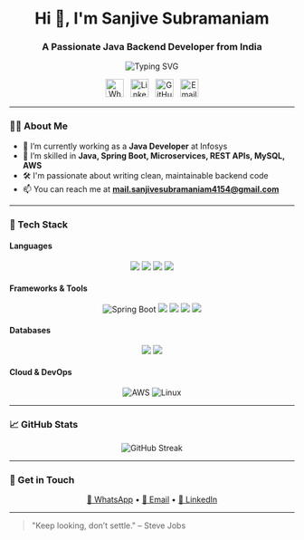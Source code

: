<h1 align="center">Hi 👋, I'm Sanjive Subramaniam</h1>
<h3 align="center">A Passionate Java Backend Developer from India</h3>

<p align="center">
  <img src="https://readme-typing-svg.herokuapp.com?font=Fira+Code&size=22&pause=1000&center=true&vCenter=true&width=500&lines=Java+Backend+Developer; Spring+Boot+%7C+Microservices+%7C+REST+APIs;Keep+learning+and+never+settle" alt="Typing SVG" />
</p>

<p align="center">
  <a href="https://wa.me/+919344836317"><img width="32px" src="https://cdn-icons-png.flaticon.com/512/220/220236.png" alt="WhatsApp"/></a>
  &#8287;
  <a href="https://www.linkedin.com/in/sanjive-subramaniam/"><img width="32px" src="https://cdn-icons-png.flaticon.com/512/145/145807.png" alt="LinkedIn"/></a>
  &#8287;
  <a href="https://github.com/sanjive05/"><img width="32px" src="https://img.icons8.com/color/48/000000/github--v1.png" alt="GitHub"/></a>
  &#8287;
  <a href="mailto:mail.sanjivesubramaniam4154@gmail.com"><img width="32px" src="https://upload.wikimedia.org/wikipedia/commons/7/7e/Gmail_icon_%282020%29.svg" alt="Email"/></a>
</p>

---

### 👨‍💻 About Me
- 🔭 I’m currently working as a **Java Developer** at Infosys  
- 🌱 I’m skilled in **Java, Spring Boot, Microservices, REST APIs, MySQL, AWS**  
- 🛠️ I'm passionate about writing clean, maintainable backend code  
- 📫 You can reach me at **mail.sanjivesubramaniam4154@gmail.com**

---

### 🚀 Tech Stack

#### Languages
<p align="center">
  <img src="https://img.icons8.com/color/48/000000/java-coffee-cup-logo.png"/>
  <img src="https://img.icons8.com/color/48/000000/javascript.png"/>
  <img src="https://img.icons8.com/color/48/000000/html-5.png"/>
  <img src="https://img.icons8.com/color/48/000000/css3.png"/>
</p>

#### Frameworks & Tools
<p align="center">
  <img src="https://img.icons8.com/color/48/spring-logo.png" alt="Spring Boot"/>
  <img src="https://img.icons8.com/color/48/000000/git.png"/>
  <img src="https://img.icons8.com/color/48/000000/github--v1.png"/>
  <img src="https://img.icons8.com/color/48/000000/intellij-idea.png"/>
  <img src="https://img.icons8.com/fluency/48/000000/visual-studio-code-2019.png"/>
</p>

#### Databases
<p align="center">
  <img src="https://img.icons8.com/color/48/000000/mysql-logo.png"/>
  <img src="https://img.icons8.com/color/48/000000/mongodb.png"/>
</p>

#### Cloud & DevOps
<p align="center">
  <img src="https://img.icons8.com/color/48/000000/amazon-web-services.png" alt="AWS"/>
  <img src="https://img.icons8.com/color/48/000000/linux--v1.png" alt="Linux"/>
</p>

---

### 📈 GitHub Stats

<p align="center">
  <img src="https://github-readme-streak-stats.herokuapp.com?user=sanjive05&theme=radical&date_format=M%20j%5B%2C%20Y%5D&mode=weekly" alt="GitHub Streak"/>
</p>

<!-- Optional Language Stats -->
<!--
<p align="center">
  <img alt="Top Languages" src="https://github-readme-stats.vercel.app/api/top-langs/?username=sanjive05&layout=compact&theme=react"/>
</p>
-->

---

### 🎯 Get in Touch

<p align="center">
  <a href="https://wa.me/+919344836317" target="_blank">📱 WhatsApp</a> • 
  <a href="mailto:mail.sanjivesubramaniam4154@gmail.com" target="_blank">📧 Email</a> • 
  <a href="https://www.linkedin.com/in/sanjive-subramaniam/" target="_blank">🔗 LinkedIn</a>
</p>

---

> "Keep looking, don’t settle." – Steve Jobs

